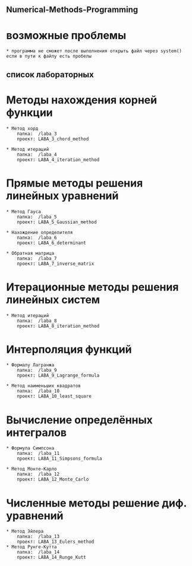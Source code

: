 Numerical-Methods-Programming
-----------------------------

# возможные проблемы
	
	* программа не сможет после выполнения открыть файл через system()
	если в пути к файлу есть пробелы

список лабораторных
-------------------

# Методы нахождения корней функции

	* Метод хорд
		папка:	/laba_3
		проект:	LABA_3_chord_method 

	* Метод итераций
		папка:	/laba_4
		проект: LABA_4_iteration_method 

# Прямые методы решения линейных уравнений

	* Метод Гауса
		папка:	/laba_5
		проект:	LABA_5_Gaussian_method 

	* Нахождение определителя
		папка:	/laba_6
		проект:	LABA_6_determinant 

	* Обратная матрица
		папка:	/laba_7
		проект:	LABA_7_inverse_matrix 

# Итерационные методы решения линейных систем

	* Метод итераций
		папка:	/laba_8
		проект:	LABA_8_iteration_method 

# Интерполяция функций

	* Формалу Лагранжа
		папка:	/laba_9
		проект:	LABA_9_Lagrange_formula 

	* Метод наименьших квадратов
		папка:	/laba_10
		проект:	LABA_10_least_square 

# Вычисление определённых интегралов

	* Формула Симпсона
		папка:	/laba_11
		проект:	LABA_11_Simpsons_formula 

	* Метод Монте-Карло
		папка:	/laba_12
		проект:	LABA_12_Monte_Carlo 

# Численные методы решение диф. уравнений

	* Метод Эйлера
		папка:	/laba_13
		проект:	LABA_13_Eulers_method 
	* Метод Рунге-Кутта
		папка:	/laba_14
		проект:	LABA_14_Runge_Kutt 
